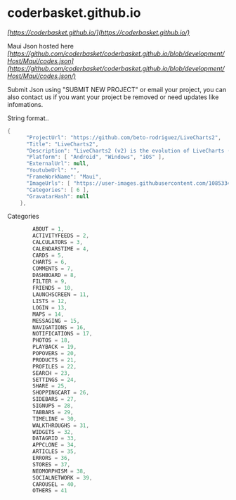 # coderbasket.github.io
*[https://coderbasket.github.io/](https://coderbasket.github.io/)*

Maui Json hosted here
*[https://github.com/coderbasket/coderbasket.github.io/blob/development/Host/Maui/codes.json](https://github.com/coderbasket/coderbasket.github.io/blob/development/Host/Maui/codes.json/)*



Submit Json  using "SUBMIT NEW PROJECT" or email your project, you can also contact us if you want your project be removed or need updates like infomations.

String format..
```cs
{ 
      "ProjectUrl": "https://github.com/beto-rodriguez/LiveCharts2",
      "Title": "LiveCharts2",
      "Description": "LiveCharts2 (v2) is the evolution of LiveCharts (v0), it fixes the main design issues of its predecessor, it's focused to run everywhere,       improves flexibility without losing what we already had in v0.",
      "Platform": [ "Android", "Windows", "iOS" ],
      "ExternalUrl": null,
      "YoutubeUrl": "",
      "FrameWorkName": "Maui",
      "ImageUrls": [ "https://user-images.githubusercontent.com/10853349/124399763-41873900-dce3-11eb-937a-947d66d42597.gif" ],
      "Categories": [ 6 ],
      "GravatarHash": null
    },
```
Categories
```cs
        ABOUT = 1,
        ACTIVITYFEEDS = 2,
        CALCULATORS = 3,
        CALENDARSTIME = 4,
        CARDS = 5,
        CHARTS = 6,
        COMMENTS = 7,
        DASHBOARD = 8,
        FILTER = 9,
        FRIENDS = 10,
        LAUNCHSCREEN = 11,
        LISTS = 12,
        LOGIN = 13,
        MAPS = 14,
        MESSAGING = 15,
        NAVIGATIONS = 16,
        NOTIFICATIONS = 17,
        PHOTOS = 18,
        PLAYBACK = 19,
        POPOVERS = 20,
        PRODUCTS = 21,
        PROFILES = 22,
        SEARCH = 23,
        SETTINGS = 24,
        SHARE = 25,
        SHOPPINGCART = 26,
        SIDEBARS = 27,
        SIGNUPS = 28,
        TABBARS = 29,
        TIMELINE = 30,
        WALKTHROUGHS = 31,
        WIDGETS = 32,
        DATAGRID = 33,
        APPCLONE = 34,
        ARTICLES = 35,
        ERRORS = 36,
        STORES = 37,
        NEOMORPHISM = 38,
        SOCIALNETWORK = 39,
        CAROUSEL = 40,
        OTHERS = 41
```

